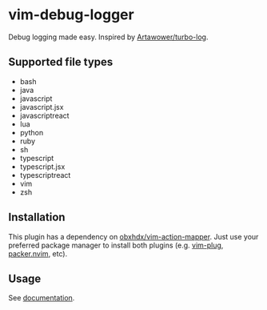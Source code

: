 # vim-debug-logger

Debug logging made easy. Inspired by [Artawower/turbo-log](https://github.com/Artawower/turbo-log).

## Supported file types

- bash
- java
- javascript
- javascript.jsx
- javascriptreact
- lua
- python
- ruby
- sh
- typescript
- typescript.jsx
- typescriptreact
- vim
- zsh

## Installation

This plugin has a dependency on [obxhdx/vim-action-mapper](https://github.com/obxhdx/vim-action-mapper). Just use your preferred package manager to install both plugins (e.g. [vim-plug](https://github.com/junegunn/vim-plug), [packer.nvim](https://github.com/wbthomason/packer.nvim), etc).

## Usage

See [documentation](https://github.com/obxhdx/vim-debug-logger/blob/main/doc/debug-logger.txt).
